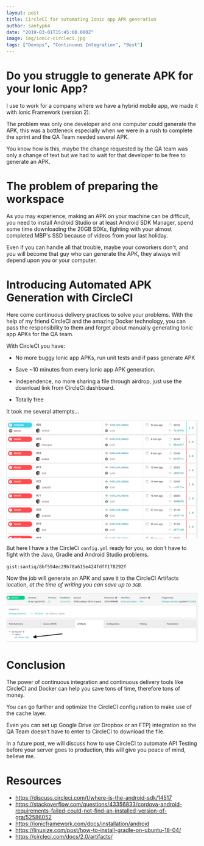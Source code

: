 ```yaml
---
layout: post
title: CircleCI for automating Ionic app APK generation
author: santypk4
date: "2019-03-01T15:45:00.000Z"
image: img/ionic-circleci.jpg
tags: ["Devops", "Continuous Integration", "Best"]
---
```


# Do you struggle to generate APK for your Ionic App?

  I use to work for a company where we have a hybrid mobile app, we made it with Ionic Framework (version 2).

  The problem was only one developer and one computer could generate the APK, this was a bottleneck especially when we were in a rush to complete the sprint and the QA Team needed several APK. 

  You know how is this, maybe the change requested by the QA team was only a change of text but we had to wait for that developer to be free to generate an APK.

# The problem of preparing the workspace

  As you may experience, making an APK on your machine can be difficult, you need to install Android Studio or at least Android SDK Manager, spend some time downloading the 20GB SDKs, fighting with your almost completed MBP's SSD because of videos from your last holiday.

  Even if you can handle all that trouble, maybe your coworkers don't, and you will become that guy who can generate the APK, they always will depend upon you or your computer.

# Introducing Automated APK Generation with CircleCI

  Here come continuous delivery practices to solve your problems. With the help of my friend CircleCI and the amazing Docker technology, you can pass the responsibility to them and forget about manually generating Ionic app APKs for the QA team.

  With CircleCI you have: 

   - No more buggy Ionic app APKs, run unit tests and if pass generate APK

   - Save ~10 minutes from every Ionic app APK generation.

   - Independence, no more sharing a file through airdrop, just use the download link from CircleCi dashboard.

   - Totally free
 
  It took me several attempts...

  ![failed attempts to build apk with circleci](img/ionic-circleci2/suffer.png)

  But here I have a the CircleCi `config.yml` ready for you, so don't have to fight with the Java, Gradle and Android Studio problems.

  `gist:santiq/8bf594ec29b78a615e424fdff178292f`

  Now the job will generate an APK and save it to the CircleCI Artifacts location, _at the time of writing you can save up to `3GB`._
  
  ![artifact file generated by circleci](img/ionic-circleci2/artifact.png)

# Conclusion

  The power of continuous integration and continuous delivery tools like CircleCI and Docker can help you save tons of time, therefore tons of money.
  
  You can go further and optimize the CircleCI configuration to make use of the cache layer.

  Even you can set up Google Drive (or Dropbox or an FTP) integration so the QA Team doesn't have to enter to CircleCI to download the file.

  In a future post, we will discuss how to use CircleCI to automate API Testing before your server goes to production, this will give you peace of mind, believe me.


# Resources

 - https://discuss.circleci.com/t/where-is-the-android-sdk/14517
 - https://stackoverflow.com/questions/43356833/cordova-android-requirements-failed-could-not-find-an-installed-version-of-gra/52586052
 - https://ionicframework.com/docs/installation/android
 - https://linuxize.com/post/how-to-install-gradle-on-ubuntu-18-04/
 - https://circleci.com/docs/2.0/artifacts/